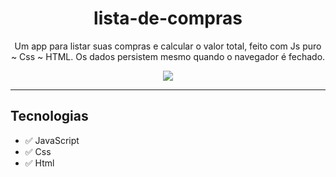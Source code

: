 <h1 align=center>lista-de-compras</h1>
<p align=center>Um app para listar suas compras e calcular o valor total, feito com Js puro ~ Css ~ HTML. Os dados persistem mesmo quando o navegador é fechado.</p>

<div align=center >
  
   <img src=https://user-images.githubusercontent.com/55797343/119545315-0f3ffe80-bd69-11eb-93df-4d655ffa7659.png>
  
</div>

<hr>

## Tecnologias

- :white_check_mark: JavaScript
- :white_check_mark: Css
- :white_check_mark: Html
